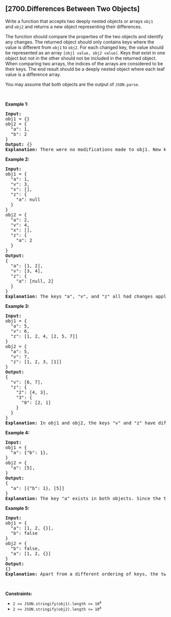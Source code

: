 ## [2700.Differences Between Two Objects]
<p>Write a function that accepts two deeply nested objects or arrays&nbsp;<code>obj1</code> and&nbsp;<code>obj2</code>&nbsp;and returns a new&nbsp;object representing their differences.</p>

<p>The function should compare the properties of the two objects and identify any changes.&nbsp;The returned object should only contains keys where the value is different from&nbsp;<code>obj1</code> to&nbsp;<code>obj2</code>. For each changed key, the value should be represented as an&nbsp;array <code>[obj1 value, obj2&nbsp;value]</code>. Keys that exist in one object but not in the other should not be included in the returned object. When comparing two arrays, the indices of the arrays are considered to be their keys.&nbsp;The end result should be a deeply nested object where each leaf value is a difference array.</p>

<p>You may assume that both objects are the output of <code>JSON.parse</code>.</p>

<p>&nbsp;</p>
<p><strong>Example 1:</strong></p>

<pre>
<strong>Input:</strong> 
obj1 = {}
obj2 = {
&nbsp; &quot;a&quot;: 1, 
  &quot;b&quot;: 2
}
<strong>Output:</strong> {}
<strong>Explanation:</strong> There were no modifications made to obj1. New keys &quot;a&quot; and &quot;b&quot; appear in obj2, but keys that are added or removed should be ignored.
</pre>

<p><strong>Example 2:</strong></p>

<pre>
<strong>Input:</strong> 
obj1 = {
&nbsp; &quot;a&quot;: 1,
&nbsp; &quot;v&quot;: 3,
&nbsp; &quot;x&quot;: [],
&nbsp; &quot;z&quot;: {
&nbsp; &nbsp; &quot;a&quot;: null
&nbsp; }
}
obj2 = {
&nbsp; &quot;a&quot;: 2,
&nbsp; &quot;v&quot;: 4,
&nbsp; &quot;x&quot;: [],
&nbsp; &quot;z&quot;: {
&nbsp; &nbsp; &quot;a&quot;: 2
&nbsp; }
}
<strong>Output:</strong> 
{
&nbsp; &quot;a&quot;: [1, 2],
  &quot;v&quot;: [3, 4],
&nbsp; &quot;z&quot;: {
&nbsp;   &quot;a&quot;: [null, 2]
&nbsp; }
}
<strong>Explanation:</strong> The keys &quot;a&quot;, &quot;v&quot;, and &quot;z&quot; all had changes applied. &quot;a&quot; was changed from 1 to 2. &quot;v&quot; was changed from 3 to 4. &quot;z&quot; had a change applied to a child object. &quot;z.a&quot; was changed from null to 2.
</pre>

<p><strong>Example 3:</strong></p>

<pre>
<strong>Input:</strong> 
obj1 = {
&nbsp; &quot;a&quot;: 5, 
&nbsp; &quot;v&quot;: 6, 
&nbsp; &quot;z&quot;: [1, 2, 4, [2, 5, 7]]
}
obj2 = {
&nbsp; &quot;a&quot;: 5, 
&nbsp; &quot;v&quot;: 7, 
&nbsp; &quot;z&quot;: [1, 2, 3, [1]]
}
<strong>Output:</strong> 
{
&nbsp; &quot;v&quot;: [6, 7],
&nbsp; &quot;z&quot;: {
&nbsp;   &quot;2&quot;: [4, 3],
&nbsp;   &quot;3&quot;: {
&nbsp;     &quot;0&quot;: [2, 1]
&nbsp;   }
&nbsp; }
}
<strong>Explanation:</strong> In obj1 and obj2, the keys &quot;v&quot; and &quot;z&quot; have different assigned values. &quot;a&quot; is ignored because the value is unchanged. In the key &quot;z&quot;, there is a nested array. Arrays are treated like objects where the indices are keys. There were two alterations to the the array: z[2] and z[3][0]. z[0] and z[1] were unchanged and thus not included. z[3][1] and z[3][2] were removed and thus not included.
</pre>

<p><strong>Example 4:</strong></p>

<pre>
<strong>Input:</strong> 
obj1 = {
&nbsp; &quot;a&quot;: {&quot;b&quot;: 1}, 
}
obj2 = {
&nbsp; &quot;a&quot;: [5],
}
<strong>Output:</strong> 
{
  &quot;a&quot;: [{&quot;b&quot;: 1}, [5]]
}
<strong>Explanation:</strong> The key &quot;a&quot; exists in both objects. Since the two associated values have different types, they are placed in the difference array.</pre>

<p><strong>Example 5:</strong></p>

<pre>
<strong>Input:</strong> 
obj1 = {
&nbsp; &quot;a&quot;: [1, 2, {}], 
&nbsp; &quot;b&quot;: false
}
obj2 = { &nbsp; 
&nbsp; &quot;b&quot;: false,
&nbsp; &quot;a&quot;: [1, 2, {}]
}
<strong>Output:</strong> 
{}
<strong>Explanation:</strong> Apart from a different ordering of keys, the two objects are identical so an empty object is returned.</pre>

<p>&nbsp;</p>
<p><strong>Constraints:</strong></p>

<ul>
	<li><code>2 &lt;= JSON.stringify(obj1).length &lt;= 10<sup>4</sup></code></li>
	<li><code>2 &lt;= JSON.stringify(obj2).length &lt;= 10<sup>4</sup></code></li>
</ul>

